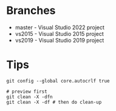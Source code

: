 # Branches
- master - Visual Studio 2022 project
- vs2015 - Visual Studio 2015 project
- vs2019 - Visual Studio 2019 project


# Tips
```
git config --global core.autocrlf true

# preview first
git clean -X -dfn
git clean -X -df # then do clean-up
```
